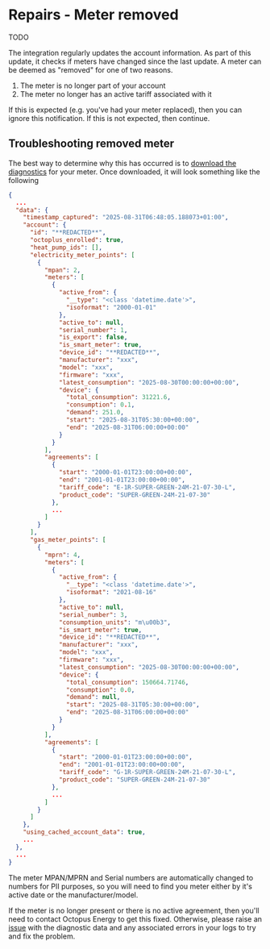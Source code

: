 # Repairs - Meter removed

TODO

The integration regularly updates the account information. As part of this update, it checks if meters have changed since the last update. A meter can be deemed as "removed" for one of two reasons.

1. The meter is no longer part of your account
2. The meter no longer has an active tariff associated with it

If this is expected (e.g. you've had your meter replaced), then you can ignore this notification. If this is not expected, then continue.

## Troubleshooting removed meter

The best way to determine why this has occurred is to [download the diagnostics](../faq.md#ive-been-asked-for-my-meter-information-in-a-bug-request-how-do-i-obtain-this) for your meter. Once downloaded, it will look something like the following

```json
{
  ...
  "data": {
    "timestamp_captured": "2025-08-31T06:48:05.188073+01:00",
    "account": {
      "id": "**REDACTED**",
      "octoplus_enrolled": true,
      "heat_pump_ids": [],
      "electricity_meter_points": [
        {
          "mpan": 2,
          "meters": [
            {
              "active_from": {
                "__type": "<class 'datetime.date'>",
                "isoformat": "2000-01-01"
              },
              "active_to": null,
              "serial_number": 1,
              "is_export": false,
              "is_smart_meter": true,
              "device_id": "**REDACTED**",
              "manufacturer": "xxx",
              "model": "xxx",
              "firmware": "xxx",
              "latest_consumption": "2025-08-30T00:00:00+00:00",
              "device": {
                "total_consumption": 31221.6,
                "consumption": 0.1,
                "demand": 251.0,
                "start": "2025-08-31T05:30:00+00:00",
                "end": "2025-08-31T06:00:00+00:00"
              }
            }
          ],
          "agreements": [
            {
              "start": "2000-01-01T23:00:00+00:00",
              "end": "2001-01-01T23:00:00+00:00",
              "tariff_code": "E-1R-SUPER-GREEN-24M-21-07-30-L",
              "product_code": "SUPER-GREEN-24M-21-07-30"
            },
            ...
          ]
        }
      ],
      "gas_meter_points": [
        {
          "mprn": 4,
          "meters": [
            {
              "active_from": {
                "__type": "<class 'datetime.date'>",
                "isoformat": "2021-08-16"
              },
              "active_to": null,
              "serial_number": 3,
              "consumption_units": "m\u00b3",
              "is_smart_meter": true,
              "device_id": "**REDACTED**",
              "manufacturer": "xxx",
              "model": "xxx",
              "firmware": "xxx",
              "latest_consumption": "2025-08-30T00:00:00+00:00",
              "device": {
                "total_consumption": 150664.71746,
                "consumption": 0.0,
                "demand": null,
                "start": "2025-08-31T05:30:00+00:00",
                "end": "2025-08-31T06:00:00+00:00"
              }
            }
          ],
          "agreements": [
            {
              "start": "2000-01-01T23:00:00+00:00",
              "end": "2001-01-01T23:00:00+00:00",
              "tariff_code": "G-1R-SUPER-GREEN-24M-21-07-30-L",
              "product_code": "SUPER-GREEN-24M-21-07-30"
            },
            ...
          ]
        }
      ]
    },
    "using_cached_account_data": true,
    ...
  },
  ...
}
```

The meter MPAN/MPRN and Serial numbers are automatically changed to numbers for PII purposes, so you will need to find you meter either by it's active date or the manufacturer/model.

If the meter is no longer present or there is no active agreement, then you'll need to contact Octopus Energy to get this fixed. Otherwise, please raise an [issue](https://github.com/BottlecapDave/HomeAssistant-OctopusEnergy/issues) with the diagnostic data and any associated errors in your logs to try and fix the problem.